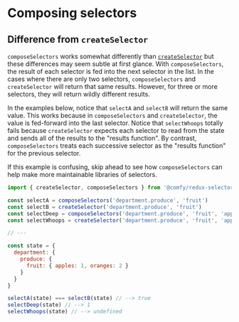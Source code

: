 # Composing selectors



## Difference from `createSelector`

`composeSelectors` works somewhat differently than [`createSelector`](/docs/api/createSelector.md) but these differences may seem subtle at first glance. With `composeSelectors`, the result of each selector is fed into the next selector in the list. In the cases where there are only two selectors, `composeSelectors` and `createSelector` will return that same results. However, for three or more selectors, they will return wildly different results.

In the examples below, notice that `selectA` and `selectB` will return the same value. This works because in `composeSelectors` and `createSelector`, the value is fed-forward into the last selector. Notice that `selectWhoops` totally fails because `createSelector` expects each selector to read from the state and sends all of the results to the "results function". By contrast, `composeSelectors` treats each successive selector as the "results function" for the previous selector.

If this example is confusing, skip ahead to see how `composeSelectors` can help make more maintainable libraries of selectors.

```js
import { createSelector, composeSelectors } from '@comfy/redux-selectors'

const selectA = composeSelectors('department.produce', 'fruit')
const selectB = createSelector('department.produce', 'fruit')
const selectDeep = composeSelectors('department.produce', 'fruit', 'apples')
const selectWhoops = createSelector('department.produce', 'fruit', 'apples')

// ---

const state = {
  department: {
    produce: {
      fruit: { apples: 1, oranges: 2 }
    }
  }
}

selectA(state) === selectB(state) // --> true
selectDeep(state) // --> 1
selectWhoops(state) // --> undefined
```
